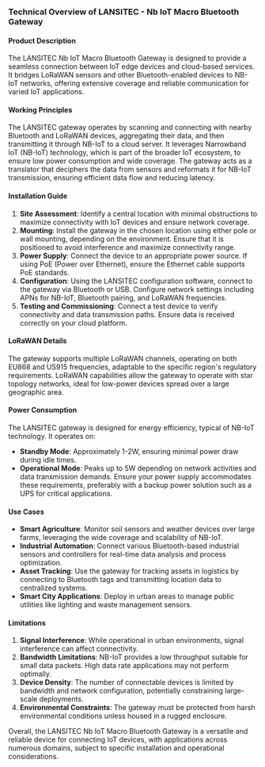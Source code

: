 ### Technical Overview of LANSITEC - Nb IoT Macro Bluetooth Gateway

#### Product Description
The LANSITEC Nb IoT Macro Bluetooth Gateway is designed to provide a seamless connection between IoT edge devices and cloud-based services. It bridges LoRaWAN sensors and other Bluetooth-enabled devices to NB-IoT networks, offering extensive coverage and reliable communication for varied IoT applications.

#### Working Principles
The LANSITEC gateway operates by scanning and connecting with nearby Bluetooth and LoRaWAN devices, aggregating their data, and then transmitting it through NB-IoT to a cloud server. It leverages Narrowband IoT (NB-IoT) technology, which is part of the broader IoT ecosystem, to ensure low power consumption and wide coverage. The gateway acts as a translator that deciphers the data from sensors and reformats it for NB-IoT transmission, ensuring efficient data flow and reducing latency.

#### Installation Guide
1. **Site Assessment**: Identify a central location with minimal obstructions to maximize connectivity with IoT devices and ensure network coverage.
2. **Mounting**: Install the gateway in the chosen location using either pole or wall mounting, depending on the environment. Ensure that it is positioned to avoid interference and maximize connectivity range.
3. **Power Supply**: Connect the device to an appropriate power source. If using PoE (Power over Ethernet), ensure the Ethernet cable supports PoE standards.
4. **Configuration**: Using the LANSITEC configuration software, connect to the gateway via Bluetooth or USB. Configure network settings including APNs for NB-IoT, Bluetooth pairing, and LoRaWAN frequencies.
5. **Testing and Commissioning**: Connect a test device to verify connectivity and data transmission paths. Ensure data is received correctly on your cloud platform.

#### LoRaWAN Details
The gateway supports multiple LoRaWAN channels, operating on both EU868 and US915 frequencies, adaptable to the specific region's regulatory requirements. LoRaWAN capabilities allow the gateway to operate with star topology networks, ideal for low-power devices spread over a large geographic area.

#### Power Consumption
The LANSITEC gateway is designed for energy efficiency, typical of NB-IoT technology. It operates on:
- **Standby Mode**: Approximately 1-2W, ensuring minimal power draw during idle times.
- **Operational Mode**: Peaks up to 5W depending on network activities and data transmission demands.
Ensure your power supply accommodates these requirements, preferably with a backup power solution such as a UPS for critical applications.

#### Use Cases
- **Smart Agriculture**: Monitor soil sensors and weather devices over large farms, leveraging the wide coverage and scalability of NB-IoT.
- **Industrial Automation**: Connect various Bluetooth-based industrial sensors and controllers for real-time data analysis and process optimization.
- **Asset Tracking**: Use the gateway for tracking assets in logistics by connecting to Bluetooth tags and transmitting location data to centralized systems.
- **Smart City Applications**: Deploy in urban areas to manage public utilities like lighting and waste management sensors.

#### Limitations
1. **Signal Interference**: While operational in urban environments, signal interference can affect connectivity.
2. **Bandwidth Limitations**: NB-IoT provides a low throughput suitable for small data packets. High data rate applications may not perform optimally.
3. **Device Density**: The number of connectable devices is limited by bandwidth and network configuration, potentially constraining large-scale deployments.
4. **Environmental Constraints**: The gateway must be protected from harsh environmental conditions unless housed in a rugged enclosure.

Overall, the LANSITEC Nb IoT Macro Bluetooth Gateway is a versatile and reliable device for connecting IoT devices, with applications across numerous domains, subject to specific installation and operational considerations.